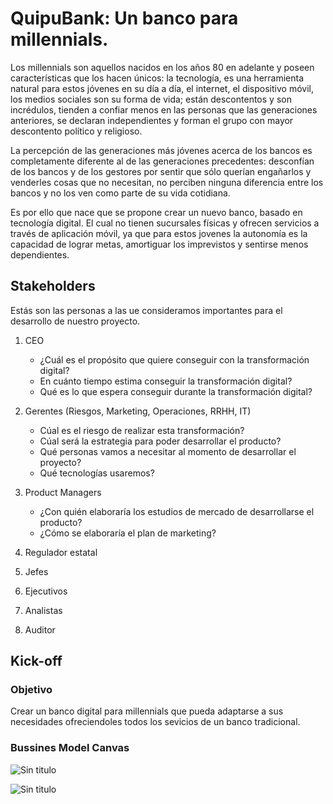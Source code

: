 # QuipuBank: Un banco para millennials.

Los millennials son aquellos nacidos en los años 80 en adelante y poseen características que los hacen únicos: la tecnología, es una herramienta natural para estos jóvenes en su día a día, el internet, el dispositivo móvil, los medios sociales son su forma de vida; están descontentos y son incrédulos, tienden a confiar menos en las personas que las generaciones anteriores, se declaran independientes y forman el grupo con mayor descontento político y religioso.

La percepción de las generaciones más jóvenes acerca de los bancos es completamente diferente al de las generaciones precedentes: desconfían de los bancos y de los gestores por sentir que sólo querían engañarlos y venderles cosas que no necesitan, no perciben ninguna diferencia entre los bancos y no los ven como parte de su vida cotidiana.

Es por ello que nace que se propone crear un nuevo banco, basado en tecnología digital. El cual no tienen sucursales físicas y ofrecen servicios a través de aplicación móvil, ya que para estos jovenes la autonomía es la capacidad de lograr metas, amortiguar los imprevistos y sentirse menos dependientes.

## Stakeholders

Estás son las personas a las ue consideramos importantes para el desarrollo de nuestro proyecto.

1. CEO
    - ¿Cuál es el propósito que quiere conseguir con la transformación digital?
    - En cuánto tiempo estima conseguir la transformación digital?
    - Qué es lo que espera conseguir durante la transformación digital?
  
2. Gerentes (Riesgos, Marketing, Operaciones, RRHH, IT)
    - Cúal es el riesgo de realizar esta transformación?
    - Cúal será la estrategia para poder desarrollar el producto?
    - Qué personas vamos a necesitar al momento de desarrollar el proyecto?
    - Qué tecnologías usaremos?
  
3. Product Managers
    - ¿Con quién elaboraría los estudios de mercado de desarrollarse el producto?
    - ¿Cómo se elaboraría el plan de marketing?
4. Regulador estatal
5. Jefes
6. Ejecutivos
7. Analistas
8. Auditor

## Kick-off

### Objetivo

Crear un banco digital para millennials que pueda adaptarse a sus necesidades ofreciendoles todos los sevicios de un banco tradicional.

### Bussines Model Canvas

![Sin titulo](assets/1.jpeg)

![Sin titulo](assets/2.jpeg)
